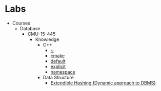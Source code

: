 # Labs

- Courses
  - Database
    - CMU-15-445
      - Knowledge
        - C++
          - [~](https://www.runoob.com/cplusplus/cpp-constructor-destructor.html)
          - [cmake](https://blog.csdn.net/kai_zone/article/details/82656964)
          - [default](https://bbs.csdn.net/topics/392362190?page=1)
          - [explicit](https://www.jianshu.com/p/af8034ec0e7a)
          - [namespace](https://zhuanlan.zhihu.com/p/126481010)
        - Data Structure
          - [Extendible Hashing (Dynamic approach to DBMS)](https://www.geeksforgeeks.org/extendible-hashing-dynamic-approach-to-dbms/)